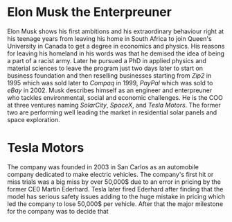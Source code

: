 # Elon Musk the Enterpreuner
Elon Musk shows his first ambitions and his extraordinary behaviour right at his teenage years from leaving his home in South Africa to join Queen's University in Canada to get a degree in economics and physics. His reasons for leaving his homeland in his words was that he demised the idea of being a part of a racist army.
Later he pursued a PhD in applied physics and material sciences to leave the program just two days later to start on business foundation and then reselling businesses starting from _Zip2_ in 1995 which was sold later to _Compaq_ in 1999, _PayPal_ which was sold to _eBay_ in 2002.
Musk describes himself as an engineer and enterpreuner who tackles environmental, social and economic challenges. He is the COO at three ventures naming _SolarCity_, _SpaceX_, and _Tesla Motors_. The former two are performing well leading the market in residential solar panels and space exploration.
# Tesla Motors
The company was founded in 2003 in San Carlos as an automobile company dedicated to make electric vehicles. The company's first hit or miss trials was a big miss by over 50,000\$ due to an error in pricing by the former CE0 Martin Ederhard. Tesla later fired Ederhard after finding that the model has serious safety issues adding to the huge mistake in pricing which led the company to lose 50,000\$ per vehicle.
After that the major milestone for the company was to decide that 
